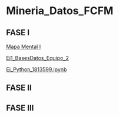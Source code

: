 # Mineria_Datos_FCFM

## FASE I

[Mapa Mental I](https://github.com/JoelGzz/Mineria_Datos_FCFM/blob/main/MapaMental_1_1813599.pdf)

[Ej1_BasesDatos_Equipo_2](https://github.com/lizbethaltamirano/MIneria_de_Datos/blob/Mineria_de_Datos/Ej1_BasesDatos_Equipo_2.pdf)

[Ej_Python_1813599.ipynb](http://localhost:8888/notebooks/Desktop/Python/Untitled1.ipynb?kernel_name=python3)

## FASE II

## FASE III
